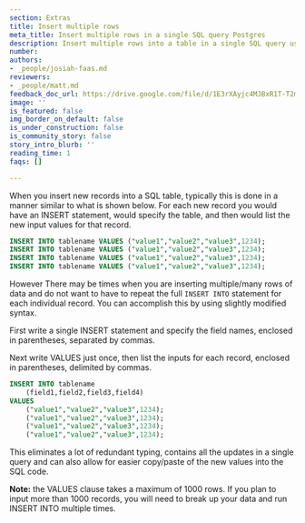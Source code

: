 ```yaml
---
section: Extras
title: Insert multiple rows
meta_title: Insert multiple rows in a single SQL query Postgres
description: Insert multiple rows into a table in a single SQL query using Postgres
number: 
authors:
- _people/josiah-faas.md
reviewers:
- _people/matt.md
feedback_doc_url: https://drive.google.com/file/d/1E3rXAyjc4MJBxR1T-T2mjK_wwf1Cpmfu/view?usp=sharing
image: ''
is_featured: false
img_border_on_default: false
is_under_construction: false
is_community_story: false
story_intro_blurb: ''
reading_time: 1
faqs: []

---
```

When you insert new records into a SQL table, typically this is done in a manner similar to what is shown below. For each new record you would have an INSERT statement, would specify the table, and then would list the new input values for that record.

```sql
INSERT INTO tablename VALUES ("value1","value2","value3",1234);
INSERT INTO tablename VALUES ("value1","value2","value3",1234);
INSERT INTO tablename VALUES ("value1","value2","value3",1234);
INSERT INTO tablename VALUES ("value1","value2","value3",1234);
```

However There may be times when you are inserting multiple/many rows of data and do not want to have to repeat the full `INSERT INTO` statement for each individual record. You can accomplish this by using slightly modified syntax.

First write a single INSERT statement and specify the field names, enclosed in parentheses, separated by commas.

Next write VALUES just once, then list the inputs for each record, enclosed in parentheses, delimited by commas.

```sql
INSERT INTO tablename
	(field1,field2,field3,field4)
VALUES 
	("value1","value2","value3",1234);
	("value1","value2","value3",1234);
	("value1","value2","value3",1234);
	("value1","value2","value3",1234);
```

This eliminates a lot of redundant typing, contains all the updates in a single query and can also allow for easier copy/paste of the new values into the SQL code.

**Note:** the VALUES clause takes a maximum of 1000 rows. If you plan to input more than 1000 records, you will need to break up your data and run INSERT INTO multiple times.